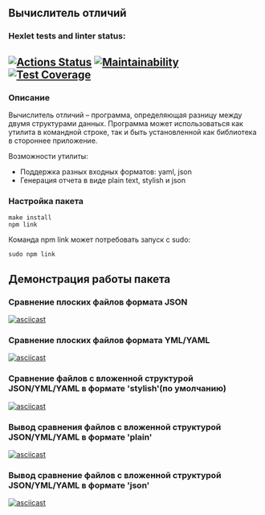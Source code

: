 ## Вычислитель отличий
### Hexlet tests and linter status:
[![Actions Status](https://github.com/anawachovski/frontend-project-46/workflows/hexlet-check/badge.svg)](https://github.com/anawachovski/frontend-project-46/actions)
[![Maintainability](https://api.codeclimate.com/v1/badges/fdb9761a43fe36d4a6a0/maintainability)](https://codeclimate.com/github/anawachovski/frontend-project-46/maintainability)
[![Test Coverage](https://api.codeclimate.com/v1/badges/fdb9761a43fe36d4a6a0/test_coverage)](https://codeclimate.com/github/anawachovski/frontend-project-46/test_coverage)
---
### Описание
Вычислитель отличий – программа, определяющая разницу между двумя структурами данных. Программа может использоваться как утилита в командной строке, так и быть установленной как библиотека в стороннее приложение.

Возможности утилиты:

* Поддержка разных входных форматов: yaml, json
* Генерация отчета в виде plain text, stylish и json
### Настройка пакета
```
make install
npm link
```
Команда npm link может потребовать запуск с sudo:
```
sudo npm link
```
## Демонстрация работы пакета
### Сравнение плоских файлов формата JSON
[![asciicast](https://asciinema.org/a/VUYPOIDYnVCkQKts0Rzt9DWsP.svg)](https://asciinema.org/a/VUYPOIDYnVCkQKts0Rzt9DWsP)
### Сравнение плоских файлов формата YML/YAML
[![asciicast](https://asciinema.org/a/iJ6p2vm1YbZ4h9stHNtJXIFxa.svg)](https://asciinema.org/a/iJ6p2vm1YbZ4h9stHNtJXIFxa)
### Сравнение файлов с вложенной структурой JSON/YML/YAML в формате 'stylish'(по умолчанию)
[![asciicast](https://asciinema.org/a/NyXlYQ5i0e9lcoDCpWPY3WIAy.svg)](https://asciinema.org/a/NyXlYQ5i0e9lcoDCpWPY3WIAy)
### Вывод сравнения файлов с вложенной структурой JSON/YML/YAML в формате 'plain'
[![asciicast](https://asciinema.org/a/rZVH0jyT8ROdQLIsbZE1ioNIl.svg)](https://asciinema.org/a/rZVH0jyT8ROdQLIsbZE1ioNIl)
### Вывод сравнение файлов с вложенной структурой JSON/YML/YAML в формате 'json'
[![asciicast](https://asciinema.org/a/bmv2FlpJlMT3qMBHAvq56N54M.svg)](https://asciinema.org/a/bmv2FlpJlMT3qMBHAvq56N54M)
